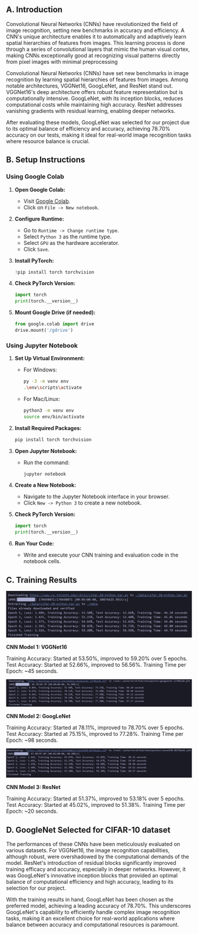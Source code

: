 ## A. Introduction

Convolutional Neural Networks (CNNs) have revolutionized the field of image recognition, setting new benchmarks in accuracy and efficiency. A CNN's unique architecture enables it to automatically and adaptively learn spatial hierarchies of features from images. This learning process is done through a series of convolutional layers that mimic the human visual cortex, making CNNs exceptionally good at recognizing visual patterns directly from pixel images with minimal preprocessing

Convolutional Neural Networks (CNNs) have set new benchmarks in image recognition by learning spatial hierarchies of features from images. Among notable architectures, VGGNet16, GoogLeNet, and ResNet stand out. VGGNet16's deep architecture offers robust feature representation but is computationally intensive. GoogLeNet, with its inception blocks, reduces computational costs while maintaining high accuracy. ResNet addresses vanishing gradients with residual learning, enabling deeper networks.

After evaluating these models, GoogLeNet was selected for our project due to its optimal balance of efficiency and accuracy, achieving 78.70% accuracy on our tests, making it ideal for real-world image recognition tasks where resource balance is crucial.


## B. Setup Instructions

### Using Google Colab

1. **Open Google Colab:**
   - Visit [Google Colab](https://colab.research.google.com/).
   - Click on `File -> New notebook`.

2. **Configure Runtime:**
   - Go to `Runtime -> Change runtime type`.
   - Select `Python 3` as the runtime type.
   - Select `GPU` as the hardware accelerator.
   - Click `Save`.

3. **Install PyTorch:**
   ```python
   !pip install torch torchvision
   ```

4. **Check PyTorch Version:**
   ```python
   import torch
   print(torch.__version__)
   ```

5. **Mount Google Drive (if needed):**
   ```python
   from google.colab import drive
   drive.mount('/gdrive')
   ```

### Using Jupyter Notebook

1. **Set Up Virtual Environment:**
   - For Windows:
     ```bash
     py -3 -m venv env
     .\env\scripts\activate
     ```
   - For Mac/Linux:
     ```bash
     python3 -m venv env
     source env/bin/activate
     ```

2. **Install Required Packages:**
   ```bash
   pip install torch torchvision
   ```

3. **Open Jupyter Notebook:**
   - Run the command:
     ```bash
     jupyter notebook
     ```

4. **Create a New Notebook:**
   - Navigate to the Jupyter Notebook interface in your browser.
   - Click `New -> Python 3` to create a new notebook.

5. **Check PyTorch Version:**
   ```python
   import torch
   print(torch.__version__)
   ```

6. **Run Your Code:**
   - Write and execute your CNN training and evaluation code in the notebook cells.




## C. Training Results

![Alt text](<CNN_Model_Screenshots/VGGNet16.png> "CNN Model 1")

**CNN Model 1: VGGNet16**

Training Accuracy: Started at 53.50%, improved to 59.20% over 5 epochs. Test Accuracy: Started at 52.66%, improved to 56.56%. Training Time per Epoch: ~45 seconds.


![Alt text](<CNN_Model_Screenshots/GoogLeNet.png> "CNN Model 2")

**CNN Model 2: GoogLeNet**

Training Accuracy: Started at 78.11%, improved to 78.70% over 5 epochs. Test Accuracy: Started at 75.15%, improved to 77.28%. Training Time per Epoch: ~98 seconds.

![Alt text](<CNN_Model_Screenshots/ResNet.png> "CNN Model 3")

**CNN Model 3: ResNet**

Training Accuracy: Started at 51.37%, improved to 53.18% over 5 epochs. Test Accuracy: Started at 45.02%, improved to 51.38%. Training Time per Epoch: ~20 seconds.

## D. GoogleNet Selected for CIFAR-10 dataset

The performances of these CNNs have been meticulously evaluated on various datasets. For VGGNet16, the image recognition capabilities, although robust, were overshadowed by the computational demands of the model. ResNet's introduction of residual blocks significantly improved training efficacy and accuracy, especially in deeper networks. However, it was GoogLeNet's innovative inception blocks that provided an optimal balance of computational efficiency and high accuracy, leading to its selection for our project.

With the training results in hand, GoogLeNet has been chosen as the preferred model, achieving a leading accuracy of 78.70%. This underscores GoogLeNet's capability to efficiently handle complex image recognition tasks, making it an excellent choice for real-world applications where balance between accuracy and computational resources is paramount.
